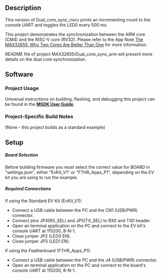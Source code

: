## Description

This version of Dual_core_sync_riscv prints an incrementing count to the console UART and toggles the LED0 every 500 ms.

This project demonstrates the synchronization between the ARM core (CM4) and the RISC-V core (RV32). Please refer to the App Note [The MAX32655: Why Two Cores Are Better Than One](https://www.maximintegrated.com/en/design/technical-documents/app-notes/7/7336.html) for more information.

README file of project MAX32655/Dual_core_sync_arm will present more details on the dual core synchronization.


## Software

### Project Usage

Universal instructions on building, flashing, and debugging this project can be found in the **[MSDK User Guide](https://analog-devices-msdk.github.io/msdk/USERGUIDE/)**.

### Project-Specific Build Notes

(None - this project builds as a standard example)

## Setup

##### Board Selection

Before building firmware you must select the correct value for _BOARD_  in "settings.json", either "EvKit\_V1" or "FTHR\_Apps\_P1", depending on the EV kit you are using to run the example.

##### Required Connections
If using the Standard EV Kit (EvKit\_V1):
-   Connect a USB cable between the PC and the CN1 (USB/PWR) connector.
-   Connect pins JP4(RX_SEL) and JP5(TX_SEL) to RX0 and TX0  header.
-   Open an terminal application on the PC and connect to the EV kit's console UART at 115200, 8-N-1.
-   Close jumper JP2 (LED0 EN).
-   Close jumper JP3 (LED1 EN).

If using the Featherboard (FTHR\_Apps\_P1):
-   Connect a USB cable between the PC and the J4 (USB/PWR) connector.
-   Open an terminal application on the PC and connect to the board's console UART at 115200, 8-N-1.
